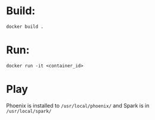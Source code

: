 # Build:

`docker build .`

# Run:

`docker run -it <container_id>`

# Play

Phoenix is installed to `/usr/local/phoenix/` and Spark is in `/usr/local/spark/`
